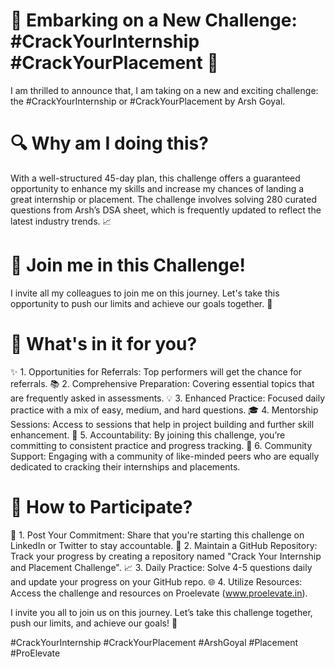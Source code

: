 # 🚀 Embarking on a New Challenge: #CrackYourInternship #CrackYourPlacement 🚀

I am thrilled to announce that, I am taking on a new and exciting challenge: the #CrackYourInternship or #CrackYourPlacement by Arsh Goyal.

# 🔍 Why am I doing this?
With a well-structured 45-day plan, this challenge offers a guaranteed opportunity to enhance my skills and increase my chances of landing a great internship or placement. The challenge involves solving 280 curated questions from Arsh’s DSA sheet, which is frequently updated to reflect the latest industry trends. 📈

# 🤝 Join me in this Challenge!
I invite all my colleagues to join me on this journey. Let's take this opportunity to push our limits and achieve our goals together. 🚀

# 🎁 What's in it for you?
✨ 1. Opportunities for Referrals: Top performers will get the chance for referrals. 
📚 2. Comprehensive Preparation: Covering essential topics that are frequently asked in assessments. 
💡 3. Enhanced Practice: Focused daily practice with a mix of easy, medium, and hard questions. 
🎓 4. Mentorship Sessions: Access to sessions that help in project building and further skill enhancement. 
📅 5. Accountability: By joining this challenge, you’re committing to consistent practice and progress tracking. 
🤝 6. Community Support: Engaging with a community of like-minded peers who are equally dedicated to cracking their internships and placements.

# 🚀 How to Participate?
📢 1. Post Your Commitment: Share that you're starting this challenge on LinkedIn or Twitter to stay accountable.
📝 2. Maintain a GitHub Repository: Track your progress by creating a repository named "Crack Your Internship and Placement Challenge".
📈 3. Daily Practice: Solve 4-5 questions daily and update your progress on your GitHub repo.
🌐 4. Utilize Resources: Access the challenge and resources on Proelevate (www.proelevate.in).

I invite you all to join us on this journey. Let’s take this challenge together, push our limits, and achieve our goals! 🔗

#CrackYourInternship #CrackYourPlacement #ArshGoyal #Placement #ProElevate
